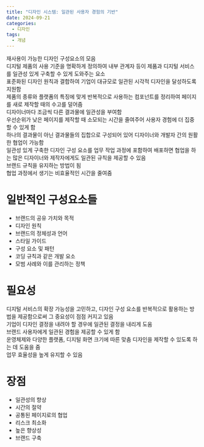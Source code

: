 ```yaml
---
title: "디자인 시스템: 일관된 사용자 경험의 기반"
date: 2024-09-21
categories:
  - 디자인
tags:
  - 개념
---
```

재사용이 가능한 디자인 구성요소의 모음  
디지털 제품의 사용 기준을 명확하게 정의하여 내부 관계자 등이 제품과 디지털 서비스를 일관성 있게 구축할 수 있게 도와주는 요소  
표준화된 디자인 원칙과 결합하여 기업이 대규모로 일관된 시각적 디자인을 달성하도록 지원함  
제품의 종류와 플랫폼의 특징에 맞게 반복적으로 사용하는 컴포넌트를 정리하여 페이지를 새로 제작할 때의 수고를 덜어줌  
디자이너마다 조금씩 다른 결과물에 일관성을 부여함  
우선순위가 낮은 페이지를 제작할 때 소모되는 시간을 줄여주어 사용자 경험에 더 집중할 수 있게 함  
하나의 결과물이 아닌 결과물들의 집합으로 구성되어 있어 디자이너와 개발자 간의 원활한 협업이 가능함  
일관성 있게 구축한 디자인 구성 요소를 업무 작업 과정에 포함하여 배포하면 협업을 하는 많은 디자이너와 제작자에게도 일관된 규칙을 제공할 수 있음  
브랜드 규칙을 유지하는 방법이 됨  
협업 과정에서 생기는 비효율적인 시간을 줄여줌  

# 일반적인 구성요소들
- 브랜드의 공유 가치와 목적
- 디자인 원칙
- 브랜드의 정체성과 언어
- 스타일 가이드
- 구성 요소 및 패턴
- 코딩 규칙과 같은 개발 요소
- 모범 사례와 이를 관리하는 정책

# 필요성
디지털 서비스의 확장 가능성을 고민하고, 디자인 구성 요소를 반복적으로 활용하는 방법을 제공함으로써 그 중요성이 점점 커지고 있음  
기업이 디자인 결정을 내려야 할 경우에 일관된 결정을 내리게 도움  
브랜드 사용자에게 일관된 경험을 제공할 수 있게 함  
운영체제와 다양한 플랫폼, 디지털 화면 크기에 따른 맞춤 디자인을 제작할 수 있도록 하는 데 도움을 줌  
업무 효율성을 높게 유지할 수 있음  

# 장점
- 일관성의 향상
- 시간의 절약
- 공통된 페이지로의 협업
- 리스크 최소화
- 높은 향상성
- 브랜드 구축
